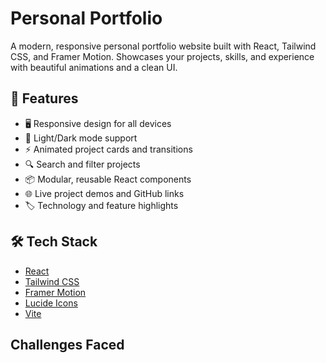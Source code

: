 # Personal Portfolio

A modern, responsive personal portfolio website built with React, Tailwind CSS, and Framer Motion. Showcases your projects, skills, and experience with beautiful animations and a clean UI.

## 🚀 Features

- 🖥️ Responsive design for all devices
- 🎨 Light/Dark mode support
- ⚡ Animated project cards and transitions
- 🔍 Search and filter projects
- 📦 Modular, reusable React components
- 🌐 Live project demos and GitHub links
- 🏷️ Technology and feature highlights

## 🛠️ Tech Stack

- [React](https://react.dev/)
- [Tailwind CSS](https://tailwindcss.com/)
- [Framer Motion](https://www.framer.com/motion/)
- [Lucide Icons](https://lucide.dev/)
- [Vite](https://vitejs.dev/)

## Challenges Faced


